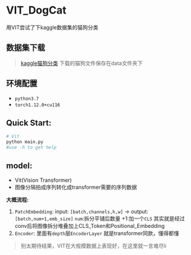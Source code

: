 # VIT_DogCat
用VIT尝试了下kaggle数据集的猫狗分类

## 数据集下载
> [kaggle猫狗分类](https://www.kaggle.com/datasets/shaunthesheep/microsoft-catsvsdogs-dataset)
> 下载的猫狗文件保存在data文件夹下

## 环境配置
* `python3.7`
* `torch1.12.0+cu116`


## Quick Start:
```python
# Vit
python main.py
#use -h to get help
```

## model:
+ Vit(Vision Transformer)
+ 图像分隔拍成序列转化成transformer需要的序列数据

**大概流程:**
1. `PatchEmbedding`: input: `[batch,channels,h,w]` -> output:`[batch,num+1,emb_size]` `num`:拆分平铺后数量  +1:加一个`CLS` 其实就是经过conv后将图像拆分堆叠加上CLS_Token和Positional_Embedding
2. `Encoder`: 里面有`depth`层`EncoderLayer` 就是transformer同款，懂得都懂

> 别太期待结果，VIT在大规模数据上表现好，在这里就一言难尽li
